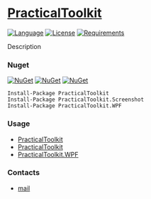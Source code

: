 # [PracticalToolkit](https://github.com/ZGGSONG/PracticalToolkit/)

[![Language](https://img.shields.io/badge/language-C%23-blue.svg?style=flat-square)](https://github.com/ZGGSONG/PracticalToolkit/search?l=C%23&o=desc&s=&type=Code)
[![License](https://img.shields.io/github/license/ZGGSONG/PracticalToolkit.svg?label=License&maxAge=86400)](LICENSE)
[![Requirements](https://img.shields.io/badge/Requirements-.NET%20Standard%202.0-blue.svg)](https://github.com/dotnet/standard/blob/master/docs/versions/netstandard2.0.md)
<!--[![Build Status](https://github.com/ZGGSONG/PracticalToolkit/workflows/.NET/badge.svg?branch=master)](https://github.com/ZGGSONG/PracticalToolkit/actions?query=workflow%3A%22.NET%22)-->

Description

### Nuget

[![NuGet](https://img.shields.io/nuget/dt/PracticalToolkit.svg?style=flat-square&label=PracticalToolkit)](https://www.nuget.org/packages/PracticalToolkit/)
[![NuGet](https://img.shields.io/nuget/dt/PracticalToolkit.svg?style=flat-square&label=PracticalToolkit)](https://www.nuget.org/packages/PracticalToolkit.Screenshot/)
[![NuGet](https://img.shields.io/nuget/dt/PracticalToolkit.WPF.svg?style=flat-square&label=PracticalToolkit.WPF)](https://www.nuget.org/packages/PracticalToolkit.WPF/)

```
Install-Package PracticalToolkit
Install-Package PracticalToolkit.Screenshot
Install-Package PracticalToolkit.WPF
```

### Usage

- [PracticalToolkit](./src/PracticalToolkit/README.md)
- [PracticalToolkit](./src/PracticalToolkit.Screenshot/README.md)
- [PracticalToolkit.WPF](./src/PracticalToolkit.WPF/README.md)

### Contacts

* [mail](mailto:zggsong@foxmail.com)
